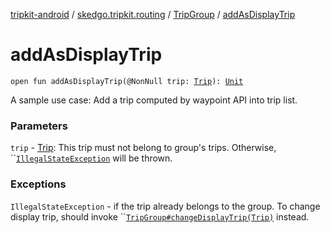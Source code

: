 [tripkit-android](../../index.md) / [skedgo.tripkit.routing](../index.md) / [TripGroup](index.md) / [addAsDisplayTrip](./add-as-display-trip.md)

# addAsDisplayTrip

`open fun addAsDisplayTrip(@NonNull trip: `[`Trip`](../-trip/index.md)`): `[`Unit`](https://kotlinlang.org/api/latest/jvm/stdlib/kotlin/-unit/index.html)

A sample use case: Add a trip computed by waypoint API into trip list.

### Parameters

`trip` - [Trip](../-trip/index.md): This trip must not belong to group's trips. Otherwise, ``[`IllegalStateException`](https://docs.oracle.com/javase/7/docs/api/java/lang/IllegalStateException.html) will be thrown.

### Exceptions

`IllegalStateException` - if the trip already belongs to the group. To change display trip, should invoke ``[`TripGroup#changeDisplayTrip(Trip)`](change-display-trip.md) instead.